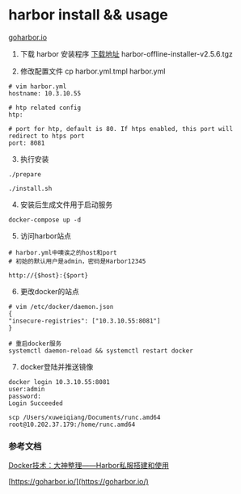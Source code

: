 # harbor install && usage

[goharbor.io](https://goharbor.io/docs/2.7.0/install-config/)

1. 下载 harbor 安装程序 [下载地址](https://github.com/goharbor/harbor/tags) harbor-offline-installer-v2.5.6.tgz

2. 修改配置文件 cp harbor.yml.tmpl harbor.yml
```
# vim harbor.yml
hostname: 10.3.10.55

# htp related config
htp:

# port for htp, default is 80. If htps enabled, this port will redirect to htps port
port: 8081
```

3. 执行安装
```
./prepare

./install.sh
```

4. 安装后生成文件用于启动服务
```
docker-compose up -d
```

5. 访问harbor站点
```
# harbor.yml中噢诶之的host和port
# 初始的默认用户是admin，密码是Harbor12345

http://{$host}:{$port}
```

6. 更改docker的站点
```
# vim /etc/docker/daemon.json
{
"insecure-registries": ["10.3.10.55:8081"]
}

# 重启docker服务
systemctl daemon-reload && systemctl restart docker
```

7. docker登陆并推送镜像
```
docker login 10.3.10.55:8081
user:admin
password:
Login Succeeded

scp /Users/xuweiqiang/Documents/runc.amd64 root@10.202.37.179:/home/runc.amd64
```



### 参考文档

[Docker技术：大神整理——Harbor私服搭建和使用](https://baijiahao.baidu.com/s?id=1707816679863571585)

[https://goharbor.io/](https://goharbor.io/)
